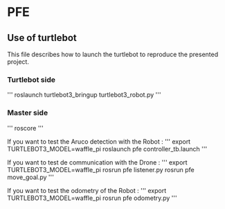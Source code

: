 # PFE
## Use of turtlebot

This file describes how to launch the turtlebot to reproduce the presented project.

### Turtlebot side
'''
roslaunch turtlebot3_bringup turtlebot3_robot.py
'''

### Master side
'''
roscore
'''

If you want to test the Aruco detection with the Robot :
'''
export TURTLEBOT3_MODEL=waffle_pi
roslaunch pfe controller_tb.launch
'''

If you want to test de communication with the Drone :
'''
export TURTLEBOT3_MODEL=waffle_pi
rosrun pfe listener.py
rosrun pfe move_goal.py
'''

If you want to test the odometry of the Robot :
'''
export TURTLEBOT3_MODEL=waffle_pi
rosrun pfe odometry.py
'''

